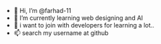 - 👋 Hi, I’m @farhad-11
- 🌱 I’m currently learning web designing and AI
- 💞️ i want to join with developers for learning a lot..
- 📫 search my username at github

<!---
farhad-11/farhad-11 is a ✨ special ✨ repository because its `README.md` (this file) appears on your GitHub profile.
You can click the Preview link to take a look at your changes.
--->
